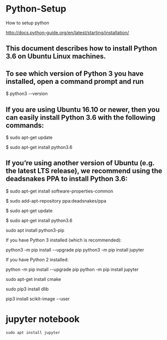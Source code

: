 # Python-Setup
How to setup python

http://docs.python-guide.org/en/latest/starting/installation/

This document describes how to install Python 3.6 on Ubuntu Linux machines.
--
To see which version of Python 3 you have installed, open a command prompt and run
--
$ python3 --version

If you are using Ubuntu 16.10 or newer, then you can easily install Python 3.6 with the following commands:
--
$ sudo apt-get update

$ sudo apt-get install python3.6

If you’re using another version of Ubuntu (e.g. the latest LTS release), we recommend using the deadsnakes PPA to install Python 3.6:
--
$ sudo apt-get install software-properties-common

$ sudo add-apt-repository ppa:deadsnakes/ppa

$ sudo apt-get update

$ sudo apt-get install python3.6

sudo apt install python3-pip

If you have Python 3 installed (which is recommended):

python3 -m pip install --upgrade pip
python3 -m pip install jupyter

If you have Python 2 installed:

python -m pip install --upgrade pip
python -m pip install jupyter

sudo apt-get install cmake


sudo pip3 install dlib

pip3 install scikit-image --user

# jupyter notebook
```
sudo apt install jupyter
```

